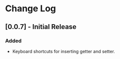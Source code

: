# Change Log

## [0.0.7] - Initial Release

### Added

- Keyboard shortcuts for inserting getter and setter.